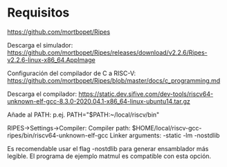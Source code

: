 # Requisitos


https://github.com/mortbopet/Ripes

Descarga el simulador:
https://github.com/mortbopet/Ripes/releases/download/v2.2.6/Ripes-v2.2.6-linux-x86_64.AppImage

Configuración del compilador de C a RISC-V:
https://github.com/mortbopet/Ripes/blob/master/docs/c_programming.md

Descarga el compilador:
https://static.dev.sifive.com/dev-tools/riscv64-unknown-elf-gcc-8.3.0-2020.04.1-x86_64-linux-ubuntu14.tar.gz

Añade al PATH: p.ej. PATH="$PATH:~/local/riscv/bin"

RIPES->Settings->Compiler:
Compiler path: $HOME/local/riscv-gcc-ripes/bin/riscv64-unknown-elf-gcc
Linker arguments: -static -lm -nostdlib

Es recomendable usar el flag -nostdlib para generar ensamblador más legible. El programa de ejemplo matmul es compatible con esta opción.